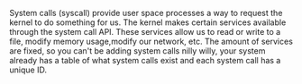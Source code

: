 System calls (syscall) provide user space processes a way to request the kernel to do something for us. 
The kernel makes certain services available through the system call API. 
These services allow us to read or write to a file, modify memory usage,modify our network, etc. 
The amount of services are fixed, so you can't be adding system calls nilly willy, 
your system already has a table of what system calls exist and each system call has a unique ID.
